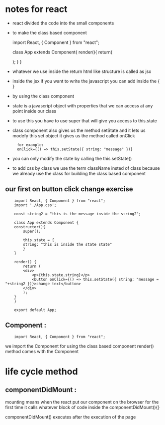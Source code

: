 # notes for react

* react divided the code into the small components 

* to make the class based component 

    import React, { Component } from "react";

    class App extends Component{
        render(){
            return(
                <div>
                </div>
            );
        }
    }

* whatever we use inside the return html like structure is called as jsx

* inside the jsx if you want to write the javascript you can add inside the { }

* by using the class component
* state is a javascript object with properties that we can access at any point inside our class
* to use this you have to use super that will give you access to this.state
* class component also gives us the method setState and it lets us modefy this set object it gives us the method called onClick

        for example:
        onClick={() => this.setState({ string: "message" })}

* you can only modify the state by calling the this.setState()

* to add css by class we use the term className insted of class because we already use the class for building the class based component


## our first on button click change exercise

        import React, { Component } from "react";
        import './App.css';

        const string2 = "this is the message inside the string2";

        class App extends Component {
        constructor(){
            super();

            this.state = {
            string: "this is inside the state state"
            }
        }

        render() {
            return (
            <div>
                <p>{this.state.string}</p>
                <button onClick={() => this.setState({ string: "message = "+string2 })}>change text</button>
            </div>
            );
        }
        }

        export default App;


## Component :

        import React, { Component } from "react";

we import the Component for using the class based component
render() method comes with the Component


# life cycle method

## componentDidMount :

mounting means when the react put our component on the browser for the first time it calls whatever block of code inside the componentDidMount(){}

componentDidMount() executes after the execution of the page

